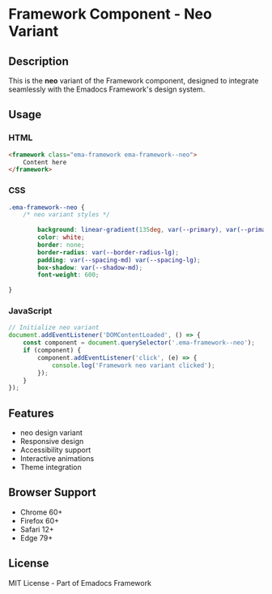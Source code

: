 # Framework Component - Neo Variant

## Description
This is the **neo** variant of the Framework component, designed to integrate seamlessly with the Emadocs Framework's design system.

## Usage

### HTML
```html
<framework class="ema-framework ema-framework--neo">
    Content here
</framework>
```

### CSS
```css
.ema-framework--neo {
    /* neo variant styles */
    
        background: linear-gradient(135deg, var(--primary), var(--primary-dark));
        color: white;
        border: none;
        border-radius: var(--border-radius-lg);
        padding: var(--spacing-md) var(--spacing-lg);
        box-shadow: var(--shadow-md);
        font-weight: 600;
    
}
```

### JavaScript
```javascript
// Initialize neo variant
document.addEventListener('DOMContentLoaded', () => {
    const component = document.querySelector('.ema-framework--neo');
    if (component) {
        component.addEventListener('click', (e) => {
            console.log('Framework neo variant clicked');
        });
    }
});
```

## Features
- neo design variant
- Responsive design
- Accessibility support
- Interactive animations
- Theme integration

## Browser Support
- Chrome 60+
- Firefox 60+
- Safari 12+
- Edge 79+

## License
MIT License - Part of Emadocs Framework
